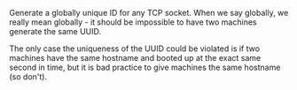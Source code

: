 Generate a globally unique ID for any TCP socket.  When we say globally, we
really mean globally - it should be impossible to have two machines generate the
same UUID.

The only case the uniqueness of the UUID could be violated is if two machines
have the same hostname and booted up at the exact same second in time, but it is
bad practice to give machines the same hostname (so don't).

